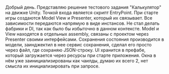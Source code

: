 Добрый день. Представляю решение тестового задания "Калькулятор" на движке Unity. 
Точкой входа является скрипт EntryPoint. При старте игры создаются Model View и Presenter, который их связывает. 
Все зависимости передаются напрямую в виде инстансов. Не стал делать фабрики и DI, так как было бы избыточно в данном контексте.
Model и View находятся в отдельных assembly, связаны с проектом через Presenter своими интерфейсами. 
Сохранения состояния производится в модели, заинджектил в нее сервис сохранения, сделал его просто через файл, где сохраняю JSON-строку. 
UI хранится в префабе, который загружается через ресурсы при старте приложения. Окна в нём уже заинициализированы как чаилды, думаю их всего 2, нет смысла их инициализировать при запросе. 
